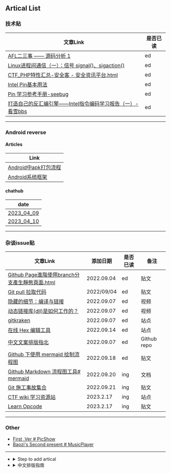 

## Artical List
### 技术贴

| 文章Link |  是否已读 |
|------|------|
| [AFL二三事 —— 源码分析 1](https://cvjark.github.io/My-Save-Pages/技术贴/AFL%E4%BA%8C%E4%B8%89%E4%BA%8B%20--%20%E6%BA%90%E7%A0%81%E5%88%86%E6%9E%90%201.html)| ed |
| [Linux进程间通信（一）：信号 signal()、sigaction()](https://cvjark.github.io/My-Save-Pages/%E6%8A%80%E6%9C%AF%E8%B4%B4/Linux%E8%BF%9B%E7%A8%8B%E9%97%B4%E9%80%9A%E4%BF%A1%EF%BC%88%E4%B8%80%EF%BC%89%EF%BC%9A%E4%BF%A1%E5%8F%B7%20signal()%E3%80%81sigaction().html) | ed |
|[CTF_PHP特性汇总-安全客 - 安全资讯平台.html](https://cvjark.github.io/My-Save-Pages/%E6%8A%80%E6%9C%AF%E8%B4%B4/CTF_PHP%E7%89%B9%E6%80%A7%E6%B1%87%E6%80%BB-%E5%AE%89%E5%85%A8%E5%AE%A2%20-%20%E5%AE%89%E5%85%A8%E8%B5%84%E8%AE%AF%E5%B9%B3%E5%8F%B0.html)| ed|
|[Intel Pin基本用法](https://cvjark.github.io/My-Save-Pages/%E6%8A%80%E6%9C%AF%E8%B4%B4/Intel%20Pin%E5%9F%BA%E6%9C%AC%E7%94%A8%E6%B3%95%20-%20BrieflyX's%20Base.html)|ed|
|[Pin 学习参考手册-seebug](https://cvjark.github.io/My-Save-Pages/%E6%8A%80%E6%9C%AF%E8%B4%B4/Pin%20%E5%AD%A6%E4%B9%A0%E5%8F%82%E8%80%83%E6%89%8B%E5%86%8C(%20See%20Bug%20%E5%87%BA%E5%93%81).html)|ed|
|[打造自己的反汇编引擎——Intel指令编码学习报告（一）-看雪bbs](https://cvjark.github.io/My-Save-Pages/%E6%8A%80%E6%9C%AF%E8%B4%B4/%5B%E5%8E%9F%E5%88%9B%5D%E6%89%93%E9%80%A0%E8%87%AA%E5%B7%B1%E7%9A%84%E5%8F%8D%E6%B1%87%E7%BC%96%E5%BC%95%E6%93%8E%E2%80%94%E2%80%94Intel%E6%8C%87%E4%BB%A4%E7%BC%96%E7%A0%81%E5%AD%A6%E4%B9%A0%E6%8A%A5%E5%91%8A%EF%BC%88%E4%B8%80%EF%BC%89-%E8%BD%AF%E4%BB%B6%E9%80%86%E5%90%91-%E7%9C%8B%E9%9B%AA%E8%AE%BA%E5%9D%9B-%E5%AE%89%E5%85%A8%E7%A4%BE%E5%8C%BA_%E5%AE%89%E5%85%A8%E6%8B%9B%E8%81%98_bbs.pediy.com.html)|ed|

<hr>

### Android reverse

#### Articles

| Link | 
|------|
|[Android中apk打包流程](https://cvjark.github.io/My-Save-Pages/Android_reverse/Android%E4%B8%ADapk%E6%89%93%E5%8C%85%E6%B5%81%E7%A8%8B%20-%20%E7%9F%A5%E4%B9%8E.html)|
|[Android系统框架](https://cvjark.github.io/My-Save-Pages/Android_reverse/Android%E7%B3%BB%E7%BB%9F%E6%A1%86%E6%9E%B6%20-%20%E7%9F%A5%E4%B9%8E.html)|

#### chathub

| date |
|------|
|[2023_04_09](https://cvjark.github.io/My-Save-Pages/Android_reverse/chathub/ChatHub_2023_04_09.html)|
|[2023_04_10](https://cvjark.github.io/My-Save-Pages/Android_reverse/chathub/ChatHub_2023_04_10.html)|


<hr>

### 杂谈issue贴

| 文章Link | 添加日期 | 是否已读 | 备注 |
|------|------|------|------|
| [Github Page進階使用branch分支產生靜態頁面.html](https://cvjark.github.io/My-Save-Pages/杂谈issue贴/github%20page%E9%80%B2%E9%9A%8E%E4%BD%BF%E7%94%A8branch%E5%88%86%E6%94%AF%E7%94%A2%E7%94%9F%E9%9D%9C%E6%85%8B%E9%A0%81%E9%9D%A2.html) | 2022.09.04 | ed | 贴文 |
| [Git pull 拉取代码](https://cvjark.github.io/My-Save-Pages/%E6%9D%82%E8%B0%88issue%E8%B4%B4/git%20%E6%8B%89%E5%8F%96%E8%BF%9C%E7%A8%8B%E4%BB%A3%E7%A0%81.html) | 2022/09/04 | ed | 贴文 |
| [隐藏的细节：编译与链接](https://www.bilibili.com/video/BV1TN4y1375q/?spm_id_from=333.788.recommend_more_video.-1&vd_source=8ce655e3c07da54cb9d1990c148f394f) | 2022.09.07 | ed | 视频 |
| [动态链接库(dll)是如何工作的？](https://www.bilibili.com/video/BV1vB4y1V7gR?spm_id_from=333.851.b_7265636f6d6d656e64.8&vd_source=8ce655e3c07da54cb9d1990c148f394f) | 2022.09.07 | ed | 视频 |
| [gitkraken](https://www.gitkraken.com/) | 2022.09.07 | ed | 站点 |
| [在线 Hex 编辑工具](https://hexed.it/) | 2022.09.14 | ed | 站点 |   
| [中文文案排版指北](https://github.com/sparanoid/chinese-copywriting-guidelines/blob/master/README.zh-Hans.md) | 2022.09.07 |  ed |  Github repo |
|[Github 下使用 mermaid 绘制流程图](https://cloud.tencent.com/developer/article/1977307) | 2022.09.18 | ed | 贴文 |
| [Github Markdown 流程图工具# mermaid ](https://mermaid-js.github.io/mermaid/#/) | 2022.09.20 | ing | 文档 |
| [Git 施工事故集合](https://github.com/Cvjark/My-Save-Pages/blob/main/%E6%9D%82%E8%B0%88issue%E8%B4%B4/Github%E4%BA%8B%E6%95%85%E8%B4%B4.md) | 2022.09.21 | ing | 贴文 |
| [CTF wiki 学习资源站](https://ctf-wiki.org/) | 2023.2.17 | ing | 站点 | 
| [Learn Opcode](https://cvjark.github.io/My-Save-Pages/%E6%8A%80%E6%9C%AF%E8%B4%B4/learningopcode/index.htm) | 2023.2.17 | ing | 贴文 |




<hr>

### Other
- [First .Ver # PicShow](https://cvjark.github.io/My-Save-Pages/Other/First%20.Ver/testChangeImg.html)
- [Baozi's Second present # MusicPlayer](https://cvjark.github.io/My-Save-Pages/Other/Second_musicPlayer.Ver/musicPlayer.html)


<hr>

- <details>
  <summary>Step to add artical </summary>

  ```shell
  git clone [this repo]

  git status //检查当前

  //拖拽网页中down下来的资源

  git pull

  git add .   //指定新增文件添加到repo中的位置

  git commit -m "Update reason"

  git push  //更新

  //资源管理指令
  git rm [delete file]

  git rm -r [delete dir]

  ```

  </details>

- <details>
  <summary>中文排版指南</summary>
  
  
  笔者偶然在网络中发现的一篇贴文（可能不是 Original Source）：[如果中文圈每个人都能重视中文排版的格式，我们的网页浏览体验一定会变得更好](https://www.v2ex.com/t/793989)

  觉得很有意思，然后从页面追到了如下一个 GitHub 项目，其中记载了中文一些中文文案排版指南， [Link 点我](https://github.com/sparanoid/chinese-copywriting-guidelines/blob/master/README.zh-Hans.md)， 这里与诸君共勉，为营造更好的中文知识交流分享圈而努力。这里就简要的列一下平时用比较多的点
  - About 空格
    1. 中英文之间需要增加空格
    2. 中文与数字之间需要增加空格
    3. 数字与单位之间需要增加空格 ps：例外：度数／百分比与数字之间不需要增加空格

  - About 标点符号
    1. 全角标点与其他字符之间不加空格
    2. 不重复使用标点符号

  - About 全角和半角
    1. 使用全角中文标点
    2. 数字使用半角
  </details>


